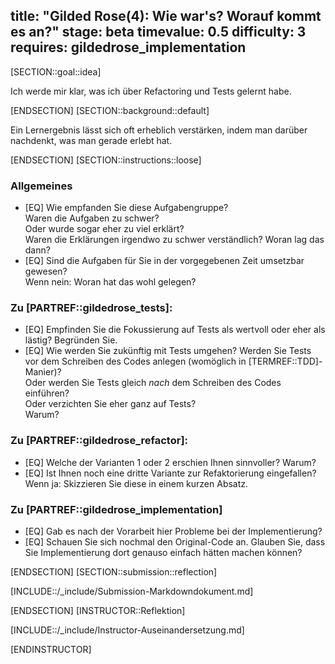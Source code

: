 title: "Gilded Rose(4): Wie war's? Worauf kommt es an?"
stage: beta
timevalue: 0.5
difficulty: 3
requires: gildedrose_implementation
---
[SECTION::goal::idea]

Ich werde mir klar, was ich über Refactoring und Tests gelernt habe.

[ENDSECTION]
[SECTION::background::default]

Ein Lernergebnis lässt sich oft erheblich verstärken, indem man darüber nachdenkt,
was man gerade erlebt hat.

[ENDSECTION]
[SECTION::instructions::loose]


### Allgemeines 

- [EQ] Wie empfanden Sie diese Aufgabengruppe?  
  Waren die Aufgaben zu schwer?  
  Oder wurde sogar eher zu viel erklärt?  
  Waren die Erklärungen irgendwo zu schwer verständlich? Woran lag das dann?
- [EQ] Sind die Aufgaben für Sie in der vorgegebenen Zeit umsetzbar gewesen?  
  Wenn nein: Woran hat das wohl gelegen?


### Zu [PARTREF::gildedrose_tests]:

- [EQ] Empfinden Sie die Fokussierung auf Tests als wertvoll oder eher als lästig? Begründen Sie.
- [EQ] Wie werden Sie zukünftig mit Tests umgehen?
  Werden Sie Tests vor dem Schreiben des Codes anlegen (womöglich in [TERMREF::TDD]-Manier)?  
  Oder werden Sie Tests gleich _nach_ dem Schreiben des Codes einführen?  
  Oder verzichten Sie eher ganz auf Tests?  
  Warum?


### Zu [PARTREF::gildedrose_refactor]:
 
- [EQ] Welche der Varianten 1 oder 2 erschien Ihnen sinnvoller? Warum?
- [EQ] Ist Ihnen noch eine dritte Variante zur Refaktorierung eingefallen? 
  Wenn ja: Skizzieren Sie diese in einem kurzen Absatz.


### Zu [PARTREF::gildedrose_implementation]

- [EQ] Gab es nach der Vorarbeit hier Probleme bei der Implementierung?
- [EQ] Schauen Sie sich nochmal den Original-Code an.
  Glauben Sie, dass Sie Implementierung dort genauso einfach hätten machen können?

[ENDSECTION]
[SECTION::submission::reflection]

[INCLUDE::/_include/Submission-Markdowndokument.md]

[ENDSECTION]
[INSTRUCTOR::Reflektion]

[INCLUDE::/_include/Instructor-Auseinandersetzung.md]

[ENDINSTRUCTOR]